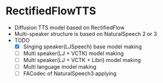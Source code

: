# RectifiedFlowTTS

* Diffusion TTS model based on RectifiedFlow
* Multi-speaker structure is based on NaturalSpeech 2 or 3
* TODO
    - [X] Singing speaker(LJSpeech) base model making
    - [ ] Multi speaker(LJ + VCTK) model making
    - [ ] Multi speaker(LJ + VCTK + Libri) model making
    - [ ] Multi language model making
    - [ ] FACodec of NaturalSpeech3 applying
